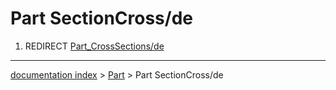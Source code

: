 # Part SectionCross/de
1.  REDIRECT [Part\_CrossSections/de](Part_CrossSections/de.md)

---
[documentation index](../README.md) > [Part](Part_Workbench.md) > Part SectionCross/de
